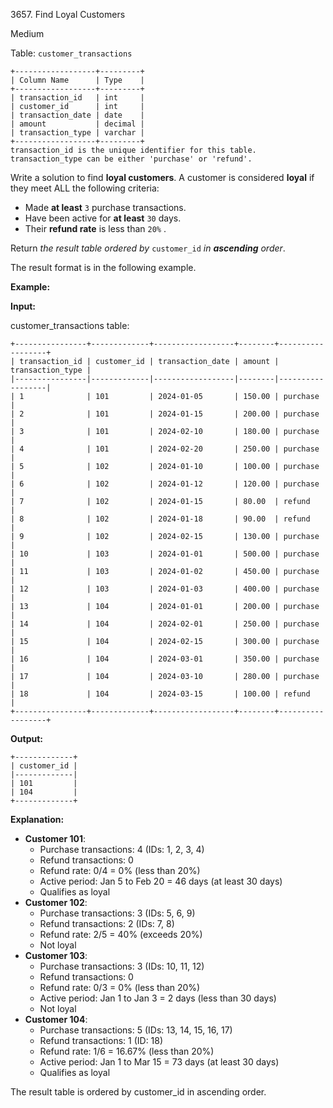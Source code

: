 3657\. Find Loyal Customers

Medium

Table: `customer_transactions`

    +------------------+---------+
    | Column Name      | Type    |
    +------------------+---------+
    | transaction_id   | int     |
    | customer_id      | int     |
    | transaction_date | date    |
    | amount           | decimal |
    | transaction_type | varchar |
    +------------------+---------+
    transaction_id is the unique identifier for this table. transaction_type can be either 'purchase' or 'refund'. 

Write a solution to find **loyal customers**. A customer is considered **loyal** if they meet ALL the following criteria:

*   Made **at least** `3` purchase transactions.
*   Have been active for **at least** `30` days.
*   Their **refund rate** is less than `20%` .

Return _the result table ordered by_ `customer_id` _in **ascending** order_.

The result format is in the following example.

**Example:**

**Input:**

customer\_transactions table:

    +----------------+-------------+------------------+--------+------------------+
    | transaction_id | customer_id | transaction_date | amount | transaction_type |
    |----------------|-------------|------------------|--------|------------------|
    | 1              | 101         | 2024-01-05       | 150.00 | purchase         |
    | 2              | 101         | 2024-01-15       | 200.00 | purchase         |
    | 3              | 101         | 2024-02-10       | 180.00 | purchase         |
    | 4              | 101         | 2024-02-20       | 250.00 | purchase         |
    | 5              | 102         | 2024-01-10       | 100.00 | purchase         |
    | 6              | 102         | 2024-01-12       | 120.00 | purchase         |
    | 7              | 102         | 2024-01-15       | 80.00  | refund           |
    | 8              | 102         | 2024-01-18       | 90.00  | refund           |
    | 9              | 102         | 2024-02-15       | 130.00 | purchase         |
    | 10             | 103         | 2024-01-01       | 500.00 | purchase         |
    | 11             | 103         | 2024-01-02       | 450.00 | purchase         |
    | 12             | 103         | 2024-01-03       | 400.00 | purchase         |
    | 13             | 104         | 2024-01-01       | 200.00 | purchase         |
    | 14             | 104         | 2024-02-01       | 250.00 | purchase         |
    | 15             | 104         | 2024-02-15       | 300.00 | purchase         |
    | 16             | 104         | 2024-03-01       | 350.00 | purchase         |
    | 17             | 104         | 2024-03-10       | 280.00 | purchase         |
    | 18             | 104         | 2024-03-15       | 100.00 | refund           |
    +----------------+-------------+------------------+--------+------------------+


**Output:**

    +-------------+
    | customer_id |
    |-------------|
    | 101         |
    | 104         |
    +-------------+

**Explanation:**

*   **Customer 101**:
    *   Purchase transactions: 4 (IDs: 1, 2, 3, 4)
    *   Refund transactions: 0
    *   Refund rate: 0/4 = 0% (less than 20%)
    *   Active period: Jan 5 to Feb 20 = 46 days (at least 30 days)
    *   Qualifies as loyal
*   **Customer 102**:
    *   Purchase transactions: 3 (IDs: 5, 6, 9)
    *   Refund transactions: 2 (IDs: 7, 8)
    *   Refund rate: 2/5 = 40% (exceeds 20%)
    *   Not loyal
*   **Customer 103**:
    *   Purchase transactions: 3 (IDs: 10, 11, 12)
    *   Refund transactions: 0
    *   Refund rate: 0/3 = 0% (less than 20%)
    *   Active period: Jan 1 to Jan 3 = 2 days (less than 30 days)
    *   Not loyal
*   **Customer 104**:
    *   Purchase transactions: 5 (IDs: 13, 14, 15, 16, 17)
    *   Refund transactions: 1 (ID: 18)
    *   Refund rate: 1/6 = 16.67% (less than 20%)
    *   Active period: Jan 1 to Mar 15 = 73 days (at least 30 days)
    *   Qualifies as loyal

The result table is ordered by customer\_id in ascending order.